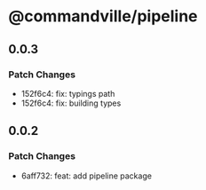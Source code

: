 # @commandville/pipeline

## 0.0.3

### Patch Changes

- 152f6c4: fix: typings path
- 152f6c4: fix: building types

## 0.0.2

### Patch Changes

- 6aff732: feat: add pipeline package
